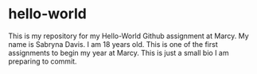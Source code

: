 # hello-world
This is my repository for my Hello-World Github assignment at Marcy. 
My name is Sabryna Davis. I am 18 years old. This is one of the first assignments to begin my year at Marcy. This is just a small bio I am preparing to commit. 
